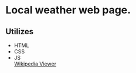 # Local weather web page.
## Utilizes
* HTML
* CSS
* JS <br />
[Wikipedia Viewer](https://jbryyan.github.io/FCC/LocalWeather)
